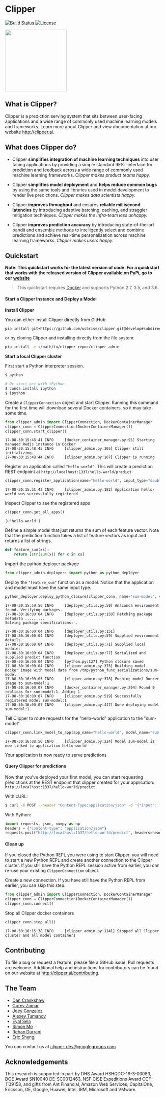 # Clipper

[![Build Status](https://amplab.cs.berkeley.edu/jenkins/buildStatus/icon?job=Clipper)](https://amplab.cs.berkeley.edu/jenkins/job/Clipper/) [![License](https://img.shields.io/badge/License-Apache%202.0-blue.svg)](https://opensource.org/licenses/Apache-2.0)


<img src="images/clipper-logo.png" width="200">


## What is Clipper?

Clipper is a prediction serving system that sits between user-facing applications and a wide range of commonly used machine learning models and frameworks. Learn more about Clipper and view documentation at our website <http://clipper.ai>.

## What does Clipper do?

* Clipper **simplifies integration of machine learning techniques** into user facing applications by providing a simple standard REST interface for prediction and feedback across a wide range of commonly used machine learning frameworks.  *Clipper makes product teams happy.*


* Clipper **simplifies model deployment** and **helps reduce common bugs** by using the same tools and libraries used in model development to render live predictions.  *Clipper makes data scientists happy.*

* Clipper **improves throughput** and ensures **reliable millisecond latencies** by introducing adaptive batching, caching, and straggler mitigation techniques.  *Clipper makes the infra-team less unhappy.*

* Clipper **improves prediction accuracy** by introducing state-of-the-art bandit and ensemble methods to intelligently select and combine predictions and achieve real-time personalization across machine learning frameworks.  *Clipper makes users happy.*


## Quickstart

**Note: This quickstart works for the latest version of code. For a quickstart that works with the released version of Clipper available on PyPi, go to our [website](http://clipper.ai)**

> This quickstart requires [Docker](https://www.docker.com/) and supports Python 2.7, 3.5, and 3.6.


#### Start a Clipper Instance and Deploy a Model

__Install Clipper__

You can either install Clipper directly from GitHub:
```sh
pip install git+https://github.com/ucbrise/clipper.git@develop#subdirectory=clipper_admin
```
or by cloning Clipper and installing directly from the file system:
```sh
pip install -e </path/to/clipper_repo>/clipper_admin
```


__Start a local Clipper cluster__

First start a Python interpreter session.

```sh
$ python

# Or start one with iPython
$ conda install ipython
$ ipython
```


Create a `ClipperConnection` object and start Clipper. Running this command for the first time will
download several Docker containers, so it may take some time.

```py
from clipper_admin import ClipperConnection, DockerContainerManager
clipper_conn = ClipperConnection(DockerContainerManager())
clipper_conn.start_clipper()
```

```pycon
17-08-30:15:48:41 INFO     [docker_container_manager.py:95] Starting managed Redis instance in Docker
17-08-30:15:48:43 INFO     [clipper_admin.py:105] Clipper still initializing.
17-08-30:15:48:44 INFO     [clipper_admin.py:107] Clipper is running
```

Register an application called `"hello-world"`. This will create a prediction REST endpoint at `http://localhost:1337/hello-world/predict`

```py
clipper_conn.register_application(name="hello-world", input_type="doubles", default_output="-1.0", slo_micros=100000)
```

```pycon
17-08-30:15:51:42 INFO     [clipper_admin.py:182] Application hello-world was successfully registered
```

Inspect Clipper to see the registered apps

```py
clipper_conn.get_all_apps()
```

```pycon
[u'hello-world']
```

Define a simple model that just returns the sum of each feature vector.
Note that the prediction function takes a list of feature vectors as
input and returns a list of strings.

```py
def feature_sum(xs):
    return [str(sum(x)) for x in xs]
```

Import the python deployer package

```py
from clipper_admin.deployers import python as python_deployer
```

Deploy the `"feature_sum"` function as a model. Notice that the application and model
must have the same input type.

```py
python_deployer.deploy_python_closure(clipper_conn, name="sum-model", version=1, input_type="doubles", func=feature_sum)
```

```pycon
17-08-30:15:59:56 INFO     [deployer_utils.py:50] Anaconda environment found. Verifying packages.
17-08-30:16:00:04 INFO     [deployer_utils.py:150] Fetching package metadata .........
Solving package specifications: .

17-08-30:16:00:04 INFO     [deployer_utils.py:151]
17-08-30:16:00:04 INFO     [deployer_utils.py:59] Supplied environment details
17-08-30:16:00:04 INFO     [deployer_utils.py:71] Supplied local modules
17-08-30:16:00:04 INFO     [deployer_utils.py:77] Serialized and supplied predict function
17-08-30:16:00:04 INFO     [python.py:127] Python closure saved
17-08-30:16:00:04 INFO     [clipper_admin.py:375] Building model Docker image with model data from /tmp/python_func_serializations/sum-model
17-08-30:16:00:05 INFO     [clipper_admin.py:378] Pushing model Docker image to sum-model:1
17-08-30:16:00:07 INFO     [docker_container_manager.py:204] Found 0 replicas for sum-model:1. Adding 1
17-08-30:16:00:07 INFO     [clipper_admin.py:519] Successfully registered model sum-model:1
17-08-30:16:00:07 INFO     [clipper_admin.py:447] Done deploying model sum-model:1.
```

Tell Clipper to route requests for the "hello-world" application to the "sum-model"

```py
clipper_conn.link_model_to_app(app_name="hello-world", model_name="sum-model")
```

```pycon
17-08-30:16:08:50 INFO     [clipper_admin.py:224] Model sum-model is now linked to application hello-world
```

Your application is now ready to serve predictions

#### Query Clipper for predictions


Now that you've deployed your first model, you can start requesting predictions at the REST endpoint that clipper created for your application: `http://localhost:1337/hello-world/predict`

With cURL:


```sh
$ curl -X POST --header "Content-Type:application/json" -d '{"input": [1.1, 2.2, 3.3]}' 127.0.0.1:1337/hello-world/predict
```

With Python:

```py
import requests, json, numpy as np
headers = {"Content-type": "application/json"}
requests.post("http://localhost:1337/hello-world/predict", headers=headers, data=json.dumps({"input": list(np.random.random(10))})).json()
```

#### Clean up

If you closed the Python REPL you were using to start Clipper, you will need to start a new Python REPL and create another connection to the Clipper cluster. If you still have the Python REPL session active from earlier, you can re-use your existing `ClipperConnection` object.


Create a new connection. If you have still have the Python REPL from earlier, you can skip this step.

```py
from clipper_admin import ClipperConnection, DockerContainerManager
clipper_conn = ClipperConnection(DockerContainerManager())
clipper_conn.connect()
```
Stop all Clipper docker containers

```py
clipper_conn.stop_all()
```

```pycon
17-08-30:16:15:38 INFO     [clipper_admin.py:1141] Stopped all Clipper cluster and all model containers
```


## Contributing

To file a bug or request a feature, please file a GitHub issue. Pull requests are welcome. Additional help and instructions for contributors can be found on our website at <http://clipper.ai/contributing>.

## The Team

+ [Dan Crankshaw](https://github.com/dcrankshaw)
+ [Corey Zumar](https://github.com/Corey-Zumar)
+ [Joey Gonzalez](https://github.com/jegonzal)
+ [Alexey Tumanov](https://github.com/atumanov)
+ [Eyal Sela](https://github.com/EyalSel)
+ [Simon Mo](https://github.com/simon-mo)
+ [Rehan Durrani](https://github.com/RehanSD)
+ [Eric Sheng](https://github/com/es1024)

You can contact us at <clipper-dev@googlegroups.com>

## Acknowledgements

This research is supported in part by DHS Award HSHQDC-16-3-00083, DOE Award SN10040 DE-SC0012463, NSF CISE Expeditions Award CCF-1139158, and gifts from Ant Financial, Amazon Web Services, CapitalOne, Ericsson, GE, Google, Huawei, Intel, IBM, Microsoft and VMware.
